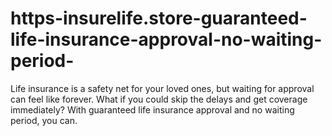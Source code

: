 # https-insurelife.store-guaranteed-life-insurance-approval-no-waiting-period-
Life insurance is a safety net for your loved ones, but waiting for approval can feel like forever. What if you could skip the delays and get coverage immediately? With guaranteed life insurance approval and no waiting period, you can.
